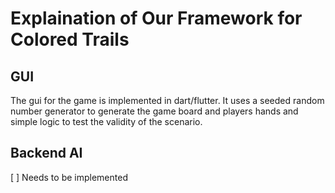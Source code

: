 # Explaination of Our Framework for Colored Trails

## GUI

The gui for the game is implemented in dart/flutter. It uses a seeded random number generator to generate the game board and players hands and simple logic to test the validity of the scenario.

## Backend AI

[ ] Needs to be implemented
